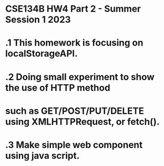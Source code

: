 # CSE134B HW4 Part 2 - Summer Session 1 2023 

# .1 This homework is focusing on localStorageAPI.
# .2 Doing small experiment to show the use of HTTP method 
# such as GET/POST/PUT/DELETE using XMLHTTPRequest, or fetch().
# .3 Make simple web component using java script.

